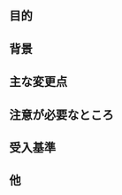 <!-- 関連Issue -->

## 目的

<!-- コードが解決しようとしている事 -->

## 背景

<!-- 変更の背景や制約、関連データ等。 -->

## 主な変更点

<!-- 変更の要点。 -->

## 注意が必要なところ

<!-- 変更に伴い、特にレビュアーが注意して欲しいポイント -->

## 受入基準

<!-- 必要に応じて受入基準を確かめるための手順を補足する -->

## 他